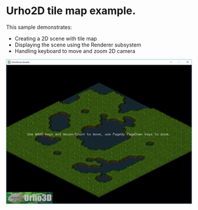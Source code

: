  Urho2D tile map example.
=============

This sample demonstrates:
- Creating a 2D scene with tile map
- Displaying the scene using the Renderer subsystem
- Handling keyboard to move and zoom 2D camera

![Screenshot](Screenshots/Screenshot.png)